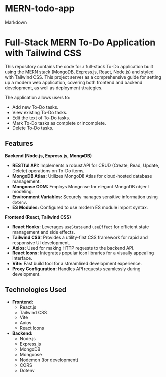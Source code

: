 # MERN-todo-app

Markdown

# Full-Stack MERN To-Do Application with Tailwind CSS

This repository contains the code for a full-stack To-Do application built using the MERN stack (MongoDB, Express.js, React, Node.js) and styled with Tailwind CSS. This project serves as a comprehensive guide for setting up a modern web application, covering both frontend and backend development, as well as deployment strategies.

The application allows users to:

- Add new To-Do tasks.
- View existing To-Do tasks.
- Edit the text of To-Do tasks.
- Mark To-Do tasks as complete or incomplete.
- Delete To-Do tasks.

## Features

**Backend (Node.js, Express.js, MongoDB)**

- **RESTful API:** Implements a robust API for CRUD (Create, Read, Update, Delete) operations on To-Do items.
- **MongoDB Atlas:** Utilizes MongoDB Atlas for cloud-hosted database management.
- **Mongoose ODM:** Employs Mongoose for elegant MongoDB object modeling.
- **Environment Variables:** Securely manages sensitive information using `dotenv`.
- **ES Modules:** Configured to use modern ES module import syntax.

**Frontend (React, Tailwind CSS)**

- **React Hooks:** Leverages `useState` and `useEffect` for efficient state management and side effects.
- **Tailwind CSS:** Provides a utility-first CSS framework for rapid and responsive UI development.
- **Axios:** Used for making HTTP requests to the backend API.
- **React Icons:** Integrates popular icon libraries for a visually appealing interface.
- **Vite:** Fast build tool for a streamlined development experience.
- **Proxy Configuration:** Handles API requests seamlessly during development.

## Technologies Used

- **Frontend:**
  - React.js
  - Tailwind CSS
  - Vite
  - Axios
  - React Icons
- **Backend:**
  - Node.js
  - Express.js
  - MongoDB
  - Mongoose
  - Nodemon (for development)
  - CORS
  - Dotenv
